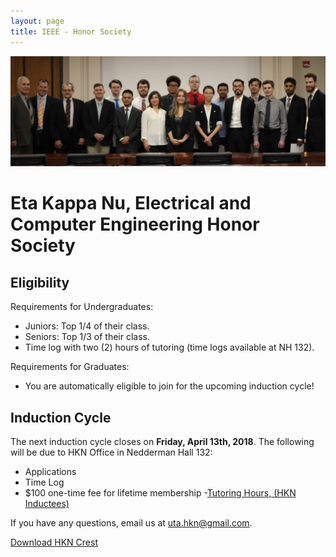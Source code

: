 ```yaml
---
layout: page
title: IEEE - Honor Society
---
```


<img src="/files/HKNfall2017.JPG"> 

# Eta Kappa Nu, Electrical and Computer Engineering Honor Society

## Eligibility

Requirements for Undergraduates:
- Juniors: Top 1/4 of their class.
- Seniors: Top 1/3 of their class.
- Time log with two (2) hours of tutoring (time logs available at NH 132).

Requirements for Graduates:
- You are automatically eligible to join for the upcoming induction cycle!


## Induction Cycle
The next induction cycle closes on **Friday, April 13th, 2018**.
The following will be due to HKN Office in Nedderman Hall 132:
- Applications
- Time Log
- $100 one-time fee for lifetime membership
-<a href="/files/resources/Tutoring Hour(s) Tracker.pdf" download>Tutoring Hours, (HKN Inductees)</a>


If you have any questions, email us at uta.hkn@gmail.com.

<a href="/files/HKNcrest.png" download>Download HKN Crest
